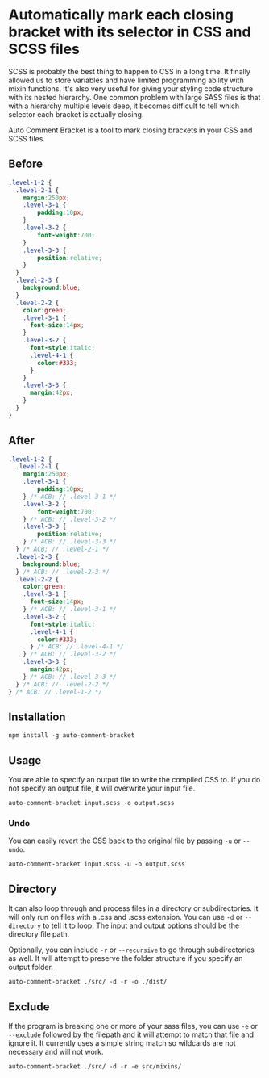 # Automatically mark each closing bracket with its selector in CSS and SCSS files

SCSS is probably the best thing to happen to CSS in a long time. It finally allowed us to store variables and have limited programming ability with mixin functions. It's also very useful for giving your styling code structure with its nested hierarchy. One common problem with large SASS files is that with a hierarchy multiple levels deep, it becomes difficult to tell which selector each bracket is actually closing.

Auto Comment Bracket is a tool to mark closing brackets in your CSS and SCSS files.

## Before

```scss
.level-1-2 {
  .level-2-1 {
    margin:250px;
    .level-3-1 {
		padding:10px;
    }
    .level-3-2 {
		font-weight:700;
    }
    .level-3-3 {
		position:relative;
    }
  }
  .level-2-3 {
	background:blue;
  }
  .level-2-2 {
	color:green;
    .level-3-1 {
      font-size:14px;
    }
    .level-3-2 {
      font-style:italic;
      .level-4-1 {
        color:#333;
      }
    }
    .level-3-3 {
      margin:42px;
    }
  }
}
```

## After

```scss
.level-1-2 {
  .level-2-1 {
    margin:250px;
    .level-3-1 {
		padding:10px;
    } /* ACB: // .level-3-1 */
    .level-3-2 {
		font-weight:700;
    } /* ACB: // .level-3-2 */
    .level-3-3 {
		position:relative;
    } /* ACB: // .level-3-3 */
  } /* ACB: // .level-2-1 */
  .level-2-3 {
	background:blue;
  } /* ACB: // .level-2-3 */
  .level-2-2 {
	color:green;
    .level-3-1 {
      font-size:14px;
    } /* ACB: // .level-3-1 */
    .level-3-2 {
      font-style:italic;
      .level-4-1 {
        color:#333;
      } /* ACB: // .level-4-1 */
    } /* ACB: // .level-3-2 */
    .level-3-3 {
      margin:42px;
    } /* ACB: // .level-3-3 */
  } /* ACB: // .level-2-2 */
} /* ACB: // .level-1-2 */
```

## Installation

`npm install -g auto-comment-bracket`

## Usage

You are able to specify an output file to write the compiled CSS to. If you do not specify an output file, it will overwrite your input file.

`auto-comment-bracket input.scss -o output.scss`

### Undo

You can easily revert the CSS back to the original file by passing `-u` or `--undo`.

`auto-comment-bracket input.scss -u -o output.scss`

## Directory

It can also loop through and process files in a directory or subdirectories. It will only run on files with a .css and .scss extension. You can use `-d` or `--directory` to tell it to loop. The input and output options should be the directory file path.

Optionally, you can include `-r` or `--recursive` to go through subdirectories as well. It will attempt to preserve the folder structure if you specify an output folder.

`auto-comment-bracket ./src/ -d -r -o ./dist/`

## Exclude

If the program is breaking one or more of your sass files, you can use `-e` or `--exclude` followed by the filepath and it will attempt to match that file and ignore it. It currently uses a simple string match so wildcards are not necessary and will not work.

`auto-comment-bracket ./src/ -d -r -e src/mixins/`
